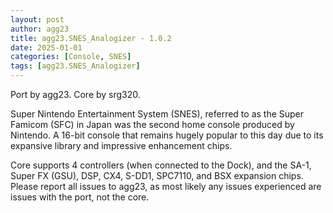 ```yaml
---
layout: post
author: agg23
title: agg23.SNES_Analogizer - 1.0.2
date: 2025-01-01
categories: [Console, SNES]
tags: [agg23.SNES_Analogizer]
---
```

Port by agg23. Core by srg320.

Super Nintendo Entertainment System (SNES), referred to as the Super Famicom (SFC) in Japan was the second home console produced by Nintendo. A 16-bit console that remains hugely popular to this day due to its expansive library and impressive enhancement chips.

Core supports 4 controllers (when connected to the Dock), and the SA-1, Super FX (GSU), DSP, CX4, S-DD1, SPC7110, and BSX expansion chips. Please report all issues to agg23, as most likely any issues experienced are issues with the port, not the core.
